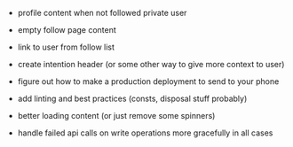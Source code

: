 - profile content when not followed private user
- empty follow page content
- link to user from follow list
- create intention header (or some other way to give more context to user)

- figure out how to make a production deployment to send to your phone
- add linting and best practices (consts, disposal stuff probably)

- better loading content (or just remove some spinners)
- handle failed api calls on write operations more gracefully in all cases
